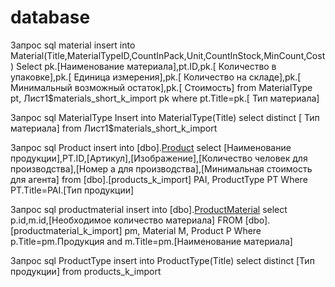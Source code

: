 # database
Запрос sql material
insert into Material(Title,MaterialTypeID,CountInPack,Unit,CountInStock,MinCount,Cost)
Select  pk.[Наименование материала],pt.ID,pk.[ Количество в упаковке],pk.[ Единица измерения],pk.[ Количество на складе],pk.[ Минимальный возможный остаток],pk.[ Стоимость]
from
MaterialType pt,
Лист1$materials_short_k_import pk
where pt.Title=pk.[ Тип материала]
   
   
Запрос sql MaterialType
Insert into MaterialType(Title)
select distinct [ Тип материала] from Лист1$materials_short_k_import

Запрос sql Product
insert into [dbo].[Product]([Title],[ProductTypeID],[ArticleNumber],[Image],[ProductionPersonCount],[ProductionWorkshopNumber],[MinCostForAgent])
select [Наименование продукции],PT.ID,[Артикул],[Изображение],[Количество человек для производства],[Номер а для производства],[Минимальная стоимость для агента]
from [dbo].[products_k_import] PAI,
ProductType PT
Where PT.Title=PAI.[Тип продукции]


Запрос sql productmaterial
insert into [dbo].[ProductMaterial]([ProductID],[MaterialID],Count)
select p.id,m.id,[Необходимое количество материала]
FROM [dbo].[productmaterial_k_import] pm,
Material M,
Product P
Where p.Title=pm.Продукция and m.Title=pm.[Наименование материала]


Запрос sql  ProductType
insert into  ProductType(Title) 
    select distinct [Тип продукции] from products_k_import
